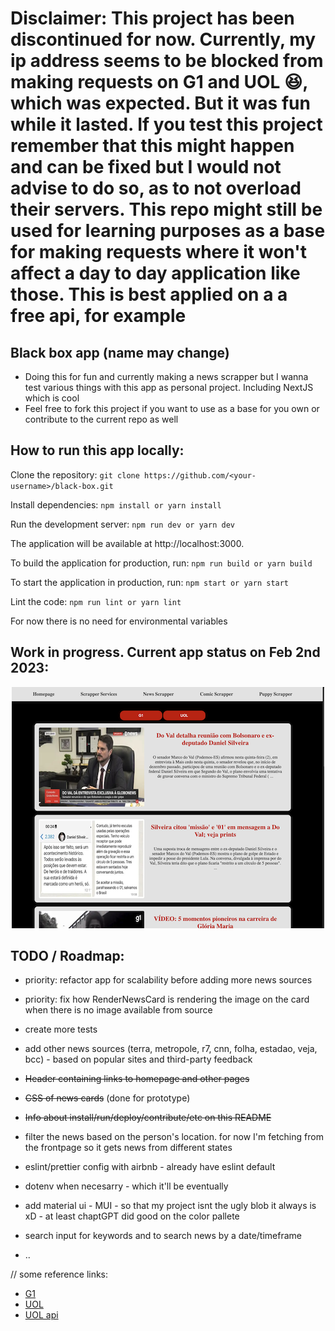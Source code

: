 # Disclaimer: This project has been discontinued for now. Currently, my ip address seems to be blocked from making requests on G1 and UOL :laughing:, which was expected. But it was fun while it lasted. If you test this project remember that this might happen and can be fixed but I would not advise to do so, as to not overload their servers. This repo might still be used for learning purposes as a base for making requests where it won't affect a day to day application like those. This is best applied on a a free api, for example

## Black box app (name may change)

-   Doing this for fun and currently making a news scrapper but I wanna test various things with this app as personal project. Including NextJS which is cool
-   Feel free to fork this project if you want to use as a base for you own or contribute to the current repo as well

## How to run this app locally:

Clone the repository:
`git clone https://github.com/<your-username>/black-box.git`

Install dependencies:
`npm install or yarn install`

Run the development server:
`npm run dev or yarn dev`

The application will be available at http://localhost:3000.

To build the application for production, run:
`npm run build or yarn build`

To start the application in production, run:
`npm start or yarn start`

Lint the code:
`npm run lint or yarn lint`

For now there is no need for environmental variables

## Work in progress. Current app status on Feb 2nd 2023:

<p align="center">
  <img src="assets/appimg-feb-02-2023.png" alt="Work in progress. App on Feb 2nd 2023">
</p>

## TODO / Roadmap:

-   priority: refactor app for scalability before adding more news sources
-   priority: fix how RenderNewsCard is rendering the image on the card when there is no image available from source

-   create more tests
-   add other news sources (terra, metropole, r7, cnn, folha, estadao, veja, bcc) - based on popular sites and third-party feedback
-   ~~Header containing links to homepage and other pages~~
-   ~~CSS of news cards~~ (done for prototype)
-   ~~Info about install/run/deploy/contribute/etc on this README~~
-   filter the news based on the person's location. for now I'm fetching from the frontpage so it gets news from different states
-   eslint/prettier config with airbnb - already have eslint default
-   dotenv when necesarry - which it'll be eventually
-   add material ui - MUI - so that my project isnt the ugly blob it always is xD - at least chaptGPT did good on the color pallete
-   search input for keywords and to search news by a date/timeframe
-   ..

// some reference links:

-   [G1](g1.globo.com)
-   [UOL](https://noticias.uol.com.br/)
-   [UOL api](https://api.uol.com.br/#UsandoOAuth2.0paraacessarasAPIsdoUOL-5-ComochamarumaAPIUOL)
